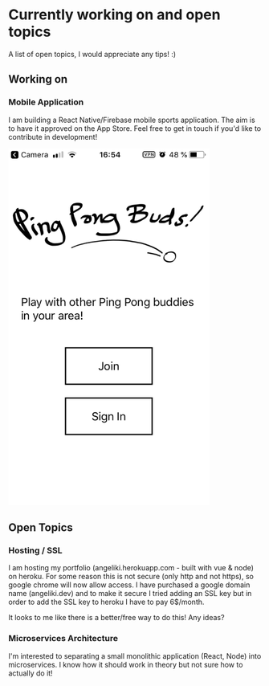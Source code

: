 # Currently working on and open topics 
A list of open topics, I would appreciate any tips! :)

## Working on 
### Mobile Application
I am building a React Native/Firebase mobile sports application. 
The aim is to have it approved on the App Store. 
Feel free to get in touch if you'd like to contribute in development!


<img src="images/pingpongbuds.PNG" width="400">


## Open Topics 
### Hosting / SSL
I am hosting my portfolio (angeliki.herokuapp.com - built with vue & node) on heroku. 
For some reason this is not secure (only http and not https), so google chrome will now allow access.
I have purchased a google domain name (angeliki.dev) and to make it secure I tried adding an SSL key 
but in order to add the SSL key to heroku I have to pay 6$/month. 

It looks to me like there is a better/free way to do this! Any ideas?

### Microservices Architecture
I'm interested to separating a small monolithic application (React, Node) into microservices. 
I know how it should work in theory but not sure how to actually do it!
